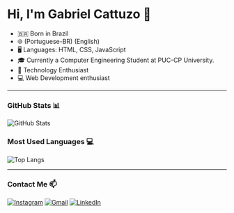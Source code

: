 # Hi, I'm Gabriel Cattuzo 👋

- 🇧🇷 Born in Brazil
- 🌐 (Portuguese-BR) (English)
- 🖥️ Languages: HTML, CSS, JavaScript
- 🎓 Currently a Computer Engineering Student at PUC-CP University.
- 🚀 Technology Enthusiast
- 💻 Web Development enthusiast

---

### GitHub Stats 📊
![GitHub Stats](https://github-readme-stats.vercel.app/api?username=gabrielcattuzo&show_icons=true&theme=dark)

### Most Used Languages 💻
![Top Langs](https://github-readme-stats.vercel.app/api/top-langs/?username=gabrielcattuzo&layout=compact&theme=dark)

---

### Contact Me 📫
[![Instagram](https://img.shields.io/badge/Instagram-E4405F?style=for-the-badge&logo=instagram&logoColor=white)](https://www.instagram.com/seu_instagram)
[![Gmail](https://img.shields.io/badge/Gmail-D14836?style=for-the-badge&logo=gmail&logoColor=white)](mailto:seuemail@gmail.com)
[![LinkedIn](https://img.shields.io/badge/LinkedIn-0077B5?style=for-the-badge&logo=linkedin&logoColor=white)](https://www.linkedin.com/in/seulinkedin)

